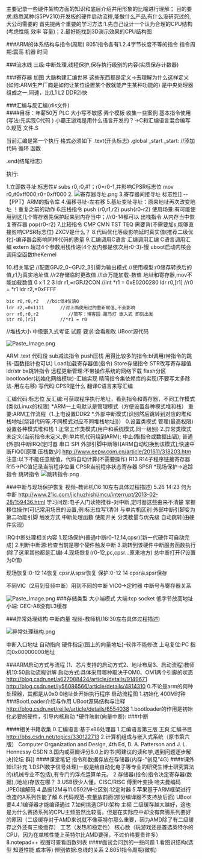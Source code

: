 主要记录一些硬件架构方面的知识和底层介绍并用形象的比喻进行理解；
目的要求:熟悉某种(S5PV210)开发板的硬件启动流程,能做什么产品,有什么没研究过的,大公司需要的
首先提两个重要的学习方法:1.先自己设计一个认为合理的CPU结构(考虑性能 效率 容量)；2.最好能找到3D演示效果的CPU结构图

###ARM的体系结构与指令(周期)
8051指令各有1.2.4字节长度不等的指令
指令周期:震荡 机器 时间 

###流水线
三级:中断处理,线程保护,保存执行级别的内容(实质保存计数器)

###寄存器 加图 大脑构建汇编世界 这些东西都是定义->去理解为什么这样定义(如何:ARM生产厂商是如何让某位设置某个数就能产生某种功能的)
是中央处理器组成之一,同速，比(L1 L2 DDR2)快


###汇编与反汇编(dis文件)    
####目标：年薪50万 PLC 大小写不敏感   弄个模板 收集一些案例
基本指令使用(写法:先实现C代码 )
小霸王游戏是用什么语言开发的？->C和汇编语言混合编写
0.规范 文件.S 

当前汇编是第一个执行 格式必须如下
.text(开头标志)
.global _start
_start:
//添加代码
循环 函数 

.end(结尾标志)

执行:

1.立即数寻址:标志性# 
subs r0,r0,#1；r0=r0-1,并影响CPSR标志位
mov r0,#0xff000;r0=0xff000
2.
![寄存器寻址.png](http://upload-images.jianshu.io/upload_images/2636843-7334de512875ae97.png?imageMogr2/auto-orient/strip%7CimageView2/2/w/1240)
3.寄存器间接寻址 标志性[]  --【PPT】ARM的指令库
4.偏移寻址-左右移
5.基址变址寻址：原来地址再次改变地址  ！重复之前的动作
6.压栈指令 push {r0,r1,r2}  push{r0-r2} 使用场景:有可能使用到这几个寄存器先保护起来到内存当中；//r0-14都可以
出栈指令 从内存当中恢复寄存器 pop{r0-r2}
7.比较指令 CMP CMN TST TEQ 需要背(不需要加s,能够直接影响CPSR标志位)  ZXCV是什么？
8.代码优化等级影响延时真实值(推荐二级优化)-编译器会影响同样代码的质量
9.汇编调用C语言 汇编调用汇编 C语言调用汇编 extern  超过4个参数用栈传递(4个及内都是依次用r0-3)-慢 uboot启动内核会调用空函数theKernel

10.相关笔记
//配置GPJ2_0~GPJ2_3引脚为输出模式
	//使用模型:r0储存转换后的值,r1为真实地址值
	//r2存储临时更改值
	//ldr万能加载-数值 地址和寄存器,mov不能加载数值 0 x 1 2 3
	ldr r1,=rGPJ2CON	//int *r1 = 0xE0200280
	ldr r0,[r1]			//r0 = *r1
	ldr r2,=0xFFFF	

	bic r0,r0,r2   //bic低4位清0
	ldr r2,=0x1111		//对上面使用过的重新赋值,不会影响
	orr r0,r0,r2	       //简写：博客园 跑马灯 嵌入式 即刻出发
	str r0,[r1]			//*r1 = r0

//堆栈大小 中级嵌入式考证 试题 要求:会看和改    UBoot源代码

![Paste_Image.png](http://upload-images.jianshu.io/upload_images/2636843-91c5e0674dd67f67.png?imageMogr2/auto-orient/strip%7CimageView2/2/w/1240)

ARM:.text 代码段   sub减法指令    push压栈
用得比较多的指令:bl调用(带指令的跳转-函数指针也可以)  Load加载寄存器值(指令) Store存储指令 STR改写寄存器值  ldr/str  bx跳转指令
远程更新管理:不带操作系统的网络下载 flash分区 bootloader(初始化网络模块)-汇编实现
精简指令集依赖库的实现(不要写太多除法-用左右移)
写代码:CPSR是什么  翻译C语言来写汇编

汇编代码:标志位
反汇编:可获取程序执行地址，看到指令和寄存器，不同工作模式(类似Linux的权限) 
*ARM一上电默认是管理模式（方便设置各种模式堆和栈）
重要:ARM工作流程（1.上电设置DDR2     *.外部中断模式(识别然后跳转到对应的堆和栈地址[烧错代码等,不同模式对应不同堆栈地址])）
0.设置类模式
管理(最高权限)设置各种模式堆和栈
1.正常工作类模式(用户和系统模式,同一级别)
2.异常类模式
未定义(当前指令未定义,例:单片机代码烧到ARM);
中止(取指令或数据出错); 
普通(外部)中断IRQ(定时器 串口 SPI 外部引脚中断等)[ARM自动切换到该模式];快速中断FIQ()[原理:压栈数少]
http://www.eepw.com.cn/article/201611/318203.htm 
注意:以下不能任意赋值，代码自动计算(不需要操作)
R13 
R14子程序链接寄存器 
R15->PC值记录当前程序位置
CPSR当前程序状态寄存器 
SPSR
*现场保护->追踪指令
跳转指令
![跳转指令.png](http://upload-images.jianshu.io/upload_images/2636843-5f2cb886b1207401.png?imageMogr2/auto-orient/strip%7CimageView2/2/w/1240)

###中断与现场保护恢复  视频-教师机(16:10左右具体过程描述) 5.26 14:23
何为中断 http://www.21ic.com/jichuzhishi/mcu/interrupt/2013-02-28/159436.html
学习问题:电子入门读物推荐-对中断,定时器这些由来不清楚
掌握移位操作(可记常用场景的设置,例:标志位写1清0)  与单片机区别
 外部中断引脚变为第二功能引脚 触发方式 中断处理函数 使能开关 
分类数量与优先级
自动跳转(由硬件实现)

IRQ中断处理相关内容
1.现场保护(普通中断r0-12,14,cpsr)[新一代硬件可自动完成]
2.判断中断源:检查当前是哪个硬件触发中断
3.跳转到该硬件中断服务函数执行   (除了这里其他都是汇编)
4.现场恢复(r0-12,pc,cpsr...原来地方)
总中断打开(7设置为0值)

现场恢复:0-12 14恢复 cpsr从spsr恢复
保护:0-12 14 cpsr从spsr保存

不同VIC（2用到音频中断）用到不同的中断
VIC0->定时器  中断号与寄存器关系

![Paste_Image.png](http://upload-images.jianshu.io/upload_images/2636843-6bd7de39302e794e.png?imageMogr2/auto-orient/strip%7CimageView2/2/w/1240)
###存储类型 大小端模式
大端:tcp socket  低字节放高地址
小端:
GEC-A8没有L3缓存

###异常处理结构 中断向量  视频-教师机(16:30左右具体过程描述)

![异常处理结构.png](http://upload-images.jianshu.io/upload_images/2636843-591759b68644c329.png?imageMogr2/auto-orient/strip%7CimageView2/2/w/1240)

中断入口地址 自动指向 硬件指定(图上的向量地址)-软件不能修改
上电复位:PC 指向0x00000000地址

###ARM启动方式与流程 (1、芯片支持的启动方式2、地址布局3、启动流程)教师机10:50启动流程讲解
启动方式:具体采用哪种取决于OM0、OM1两个引脚的状态
http://blog.csdn.net/a627088424/article/details/9149671
http://blog.csdn.net/ly56086566/article/details/4814310
0.不论是arm的何种处理器，其都是从0x0 0地址处开始执行程序
启动流程图
1.初始化 400M时钟
###BootLoader介绍与作用
UBoot源码结构与注释 http://blog.csdn.net/reille/article/details/6554038
1.bootloader的作用是初始化必要的硬件，引导内核启动
*硬件映射(向量中断):
###中断

####相关书籍收集
0.汇编语言:基于x86处理器
1.汇编语言第三版 王爽  汇编书目 http://bbs.csdn.net/topics/330122713
2.计算机组成与嵌入式系统（原书第六版）
Computer Organization and Design, 4th Ed, D. A. Patterson and J. L. Hennessy    CSDN
3.国内或豆瓣评分8.0上的书(照建议的读和学,遇到问题逐步解决[论坛 群])
####课堂笔记
指令和数据存放在存储器(内存-"创见"4G)
####课外知识补充
1.DSP(数字信号处理)一般是给自动化电子等专业的研究生博士研究算法的(机械专业不包括),有专门的浮点运算单元。
2.存储器(指令)指令决定寄存器(数据),(地址)存放在哪？
3.USB很少人懂，CISC/RISC 傅里叶变换 哈夫曼编码 JPEG编解码
4.晶振12M与11.0592MHz区别:12定时器
5.苹果基于ARM框架进行改造的A系列性能了解
6.代码规范-变量放前面(部分编译器不支持放后面)
UBoot要4.4.1编译器才能编译通过
7.如何挑选CPU:架构 主频 二级缓存越大越好，这也是为什么赛扬系列的CPU主频虽然比较高，但是在实际应中却没有奔腾系列要好的原因（二级缓存对于AMD来说就不像英特尔那么重要，因为AMD除了有二级缓存之外还有三级缓存） 工艺（发热和稳定性）  核心数（玩游戏还是首选英特尔的CPU，因为在单核性能上英特尔比AMD要强，不过价格要贵许多）   
8.notepad++ 视图可查看函数列表
####面试会问到的一些问题
1.看图识结构(选型 知道性能 成本等)
辨别依据:总线的关系
2.8051指令周期(微机)
